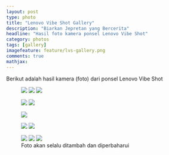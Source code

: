 ```yaml
---
layout: post
type: photo
title: "Lenovo Vibe Shot Gallery"
description: "Biarkan Jepretan yang Bercerita"
headline: "Hasil foto kamera ponsel Lenovo Vibe Shot"
category: photos
tags: [gallery]
imagefeature: feature/lvs-gallery.png
comments: true
mathjax: 
---
```

Berikut adalah hasil kamera (foto) dari ponsel Lenovo Vibe Shot

<figure class="third">
	<a href="{{ site.url }}/images/gallery1/photo (4).jpg"><img src="{{ site.url }}/images/gallery1/photo (3).jpg"></a>
	<a href="{{ site.url }}/images/gallery1/photo (18).jpg"><img src="{{ site.url }}/images/gallery1/photo (17).jpg"></a>
	<a href="{{ site.url }}/images/gallery1/photo (10).jpg"><img src="{{ site.url }}/images/gallery1/photo (9).jpg"></a>
</figure>
<figure class="half">
	<a href="{{ site.url }}/images/LVS/2.jpeg"><img src="{{ site.url }}/images/LVS/2.jpeg"></a>
	<a href="{{ site.url }}/images/LVS/3.png"><img src="{{ site.url }}/images/LVS/3.png"></a>
</figure>
<figure>
	<a href="{{ site.url }}/images/LVS/1.png"><img src="{{ site.url }}/images/LVS/1.png"></a>
</figure>
<figure class="half">
	<a href="{{ site.url }}/images/LVS/4.png"><img src="{{ site.url }}/images/LVS/4.png"></a>
	<a href="{{ site.url }}/images/LVS/5.png"><img src="{{ site.url }}/images/LVS/5.png"></a>
</figure>
<figure class="third">
	<a href="{{ site.url }}/images/gallery1/photo (22).jpg"><img src="{{ site.url }}/images/gallery1/photo (21).jpg"></a>
	<a href="{{ site.url }}/images/gallery1/photo (24).jpg"><img src="{{ site.url }}/images/gallery1/photo (23).jpg"></a>
	<a href="{{ site.url }}/images/gallery1/photo (74).jpg"><img src="{{ site.url }}/images/gallery1/photo (73).jpg"></a>
	<figcaption>Foto akan selalu ditambah dan diperbaharui</figcaption>
</figure>